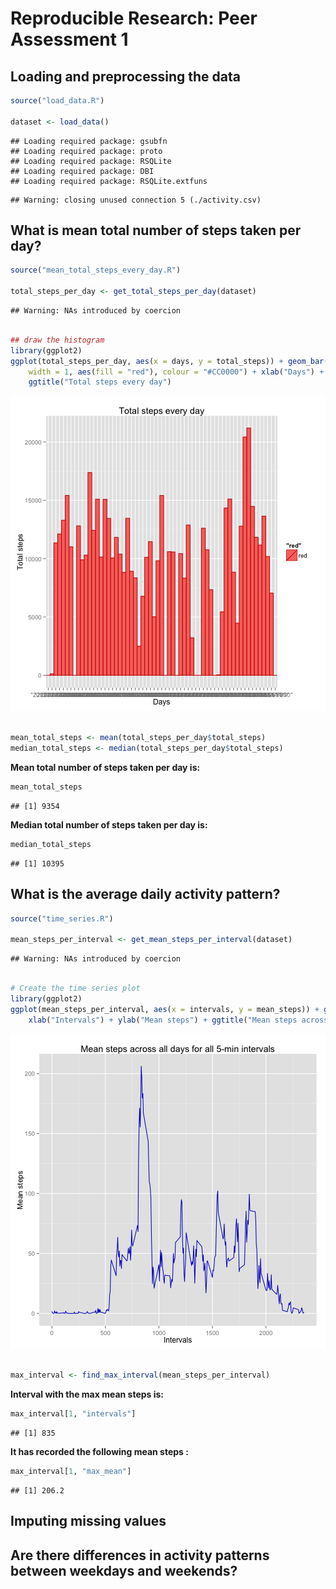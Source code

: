 # Reproducible Research: Peer Assessment 1


## Loading and preprocessing the data

```r
source("load_data.R")

dataset <- load_data()
```

```
## Loading required package: gsubfn
## Loading required package: proto
## Loading required package: RSQLite
## Loading required package: DBI
## Loading required package: RSQLite.extfuns
```

```
## Warning: closing unused connection 5 (./activity.csv)
```


## What is mean total number of steps taken per day?

```r
source("mean_total_steps_every_day.R")

total_steps_per_day <- get_total_steps_per_day(dataset)
```

```
## Warning: NAs introduced by coercion
```

```r

## draw the histogram
library(ggplot2)
ggplot(total_steps_per_day, aes(x = days, y = total_steps)) + geom_bar(stat = "identity", 
    width = 1, aes(fill = "red"), colour = "#CC0000") + xlab("Days") + ylab("Total steps") + 
    ggtitle("Total steps every day")
```

![plot of chunk unnamed-chunk-2](figure/unnamed-chunk-2.png) 

```r

mean_total_steps <- mean(total_steps_per_day$total_steps)
median_total_steps <- median(total_steps_per_day$total_steps)
```

**Mean total number of steps taken per day is:** 

```r
mean_total_steps
```

```
## [1] 9354
```

**Median total number of steps taken per day is:** 

```r
median_total_steps
```

```
## [1] 10395
```


## What is the average daily activity pattern?

```r
source("time_series.R")

mean_steps_per_interval <- get_mean_steps_per_interval(dataset)
```

```
## Warning: NAs introduced by coercion
```

```r

# Create the time series plot
library(ggplot2)
ggplot(mean_steps_per_interval, aes(x = intervals, y = mean_steps)) + geom_line(colour = "#0000CC") + 
    xlab("Intervals") + ylab("Mean steps") + ggtitle("Mean steps across all days for all 5-min intervals")
```

![plot of chunk unnamed-chunk-5](figure/unnamed-chunk-5.png) 

```r

max_interval <- find_max_interval(mean_steps_per_interval)
```

**Interval with the max mean steps is:** 

```r
max_interval[1, "intervals"]
```

```
## [1] 835
```


**It has recorded the following mean steps :** 

```r
max_interval[1, "max_mean"]
```

```
## [1] 206.2
```


## Imputing missing values



## Are there differences in activity patterns between weekdays and weekends?
